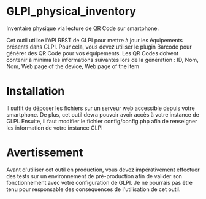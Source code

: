 # GLPI_physical_inventory
Inventaire physique via lecture de QR Code sur smartphone.

Cet outil utilise l'API REST de GLPI pour mettre à jour les équipements présents dans GLPI.
Pour cela, vous devez utiliser le plugin Barcode pour générer des QR Code pour vos équipements. Les QR Codes doivent contenir à minima les informations suivantes lors de la génération : ID, Nom, Nom, Web page of the device, Web page of the item

# Installation
Il suffit de déposer les fichiers sur un serveur web accessible depuis votre smartphone. De plus, cet outil devra pouvoir avoir accès à votre instance de GLPI.
Ensuite, il faut modifier le fichier config/config.php afin de renseigner les information de votre instance GLPI

# Avertissement
Avant d'utiliser cet outil en production, vous devez impérativement effectuer des tests sur un environnement de pré-production afin de valider son fonctionnement avec votre configuration de GLPI.
Je ne pourrais pas être tenu pour responsable des conséquences de l'utilisation de cet outil.
